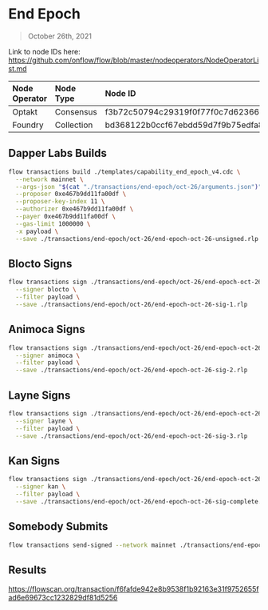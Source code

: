 # End Epoch
> October 26th, 2021

Link to node IDs here: https://github.com/onflow/flow/blob/master/nodeoperators/NodeOperatorList.md

| Node Operator             | Node Type          | Node ID  |
|:--------------------------|:-------------------|:---------|
| Optakt | Consensus | f3b72c50794c29319f0f77f0c7d623662eb15253c291a5360d095a4ea282fadb
| Foundry | Collection | bd368122b0ccf67ebdd59d7f9b75edfa85106c3af41854c946ad0fa46e5c3ddd


## Dapper Labs Builds

```sh
flow transactions build ./templates/capability_end_epoch_v4.cdc \
  --network mainnet \
  --args-json "$(cat "./transactions/end-epoch/oct-26/arguments.json")" \
  --proposer 0xe467b9dd11fa00df \
  --proposer-key-index 11 \
  --authorizer 0xe467b9dd11fa00df \
  --payer 0xe467b9dd11fa00df \
  --gas-limit 1000000 \
  -x payload \
  --save ./transactions/end-epoch/oct-26/end-epoch-oct-26-unsigned.rlp
```

## Blocto Signs

```sh
flow transactions sign ./transactions/end-epoch/oct-26/end-epoch-oct-26-unsigned.rlp \
  --signer blocto \
  --filter payload \
  --save ./transactions/end-epoch/oct-26/end-epoch-oct-26-sig-1.rlp
```

## Animoca Signs

```sh
flow transactions sign ./transactions/end-epoch/oct-26/end-epoch-oct-26-sig-1.rlp \
  --signer animoca \
  --filter payload \
  --save ./transactions/end-epoch/oct-26/end-epoch-oct-26-sig-2.rlp
```

## Layne Signs

```sh
flow transactions sign ./transactions/end-epoch/oct-26/end-epoch-oct-26-sig-2.rlp \
  --signer layne \
  --filter payload \
  --save ./transactions/end-epoch/oct-26/end-epoch-oct-26-sig-3.rlp
```

## Kan Signs

```sh
flow transactions sign ./transactions/end-epoch/oct-26/end-epoch-oct-26-sig-3.rlp \
  --signer kan \
  --filter payload \
  --save ./transactions/end-epoch/oct-26/end-epoch-oct-26-sig-complete.rlp
```

## Somebody Submits

```sh
flow transactions send-signed --network mainnet ./transactions/end-epoch/oct-26/end-epoch-oct-26-sig-complete.rlp
```

## Results

https://flowscan.org/transaction/f6fafde942e8b9538f1b92163e31f9752655fad6e69673cc1232829df81d5256
